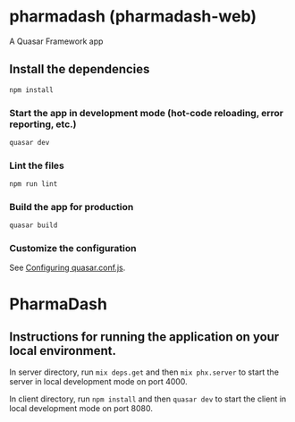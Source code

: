 # pharmadash (pharmadash-web)

A Quasar Framework app

## Install the dependencies

```bash
npm install
```

### Start the app in development mode (hot-code reloading, error reporting, etc.)

```bash
quasar dev
```

### Lint the files

```bash
npm run lint
```

### Build the app for production

```bash
quasar build
```

### Customize the configuration

See [Configuring quasar.conf.js](https://quasar.dev/quasar-cli/quasar-conf-js).

# PharmaDash

## Instructions for running the application on your local environment.

In server directory, run `mix deps.get` and then `mix phx.server` to start the server in local development mode on port 4000.

In client directory, run `npm install` and then `quasar dev` to start the client in local development mode on port 8080.
